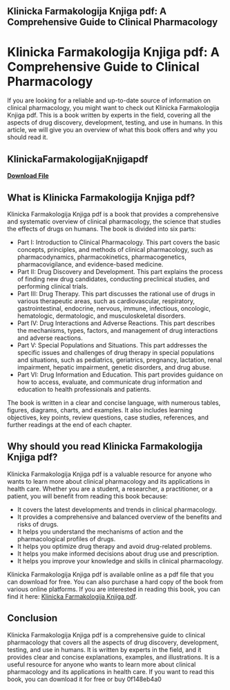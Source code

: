 ## Klinicka Farmakologija Knjiga pdf: A Comprehensive Guide to Clinical Pharmacology

  
# Klinicka Farmakologija Knjiga pdf: A Comprehensive Guide to Clinical Pharmacology
  
If you are looking for a reliable and up-to-date source of information on clinical pharmacology, you might want to check out Klinicka Farmakologija Knjiga pdf. This is a book written by experts in the field, covering all the aspects of drug discovery, development, testing, and use in humans. In this article, we will give you an overview of what this book offers and why you should read it.
 
## KlinickaFarmakologijaKnjigapdf


[**Download File**](https://www.google.com/url?q=https%3A%2F%2Fshoxet.com%2F2tLwbS&sa=D&sntz=1&usg=AOvVaw07E7x197b1AxfYnSRzHzLL)

  
## What is Klinicka Farmakologija Knjiga pdf?
  
Klinicka Farmakologija Knjiga pdf is a book that provides a comprehensive and systematic overview of clinical pharmacology, the science that studies the effects of drugs on humans. The book is divided into six parts:
  
- Part I: Introduction to Clinical Pharmacology. This part covers the basic concepts, principles, and methods of clinical pharmacology, such as pharmacodynamics, pharmacokinetics, pharmacogenetics, pharmacovigilance, and evidence-based medicine.
- Part II: Drug Discovery and Development. This part explains the process of finding new drug candidates, conducting preclinical studies, and performing clinical trials.
- Part III: Drug Therapy. This part discusses the rational use of drugs in various therapeutic areas, such as cardiovascular, respiratory, gastrointestinal, endocrine, nervous, immune, infectious, oncologic, hematologic, dermatologic, and musculoskeletal disorders.
- Part IV: Drug Interactions and Adverse Reactions. This part describes the mechanisms, types, factors, and management of drug interactions and adverse reactions.
- Part V: Special Populations and Situations. This part addresses the specific issues and challenges of drug therapy in special populations and situations, such as pediatrics, geriatrics, pregnancy, lactation, renal impairment, hepatic impairment, genetic disorders, and drug abuse.
- Part VI: Drug Information and Education. This part provides guidance on how to access, evaluate, and communicate drug information and education to health professionals and patients.

The book is written in a clear and concise language, with numerous tables, figures, diagrams, charts, and examples. It also includes learning objectives, key points, review questions, case studies, references, and further readings at the end of each chapter.
  
## Why should you read Klinicka Farmakologija Knjiga pdf?
  
Klinicka Farmakologija Knjiga pdf is a valuable resource for anyone who wants to learn more about clinical pharmacology and its applications in health care. Whether you are a student, a researcher, a practitioner, or a patient, you will benefit from reading this book because:

- It covers the latest developments and trends in clinical pharmacology.
- It provides a comprehensive and balanced overview of the benefits and risks of drugs.
- It helps you understand the mechanisms of action and the pharmacological profiles of drugs.
- It helps you optimize drug therapy and avoid drug-related problems.
- It helps you make informed decisions about drug use and prescription.
- It helps you improve your knowledge and skills in clinical pharmacology.

Klinicka Farmakologija Knjiga pdf is available online as a pdf file that you can download for free. You can also purchase a hard copy of the book from various online platforms. If you are interested in reading this book, you can find it here: [Klinicka Farmakologija Knjiga pdf](https://www.scribd.com/document/392890862/klinicka-farmakologija-skripta-pdf).
  
## Conclusion
  
Klinicka Farmakologija Knjiga pdf is a comprehensive guide to clinical pharmacology that covers all the aspects of drug discovery, development, testing, and use in humans. It is written by experts in the field, and it provides clear and concise explanations, examples, and illustrations. It is a useful resource for anyone who wants to learn more about clinical pharmacology and its applications in health care. If you want to read this book, you can download it for free or buy
 0f148eb4a0
